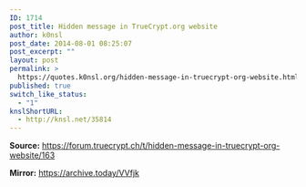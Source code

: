 ```yaml
---
ID: 1714
post_title: Hidden message in TrueCrypt.org website
author: k0nsl
post_date: 2014-08-01 08:25:07
post_excerpt: ""
layout: post
permalink: >
  https://quotes.k0nsl.org/hidden-message-in-truecrypt-org-website.html
published: true
switch_like_status:
  - "1"
knslShortURL:
  - http://knsl.net/35814
---
```

<strong>Source:</strong> https://forum.truecrypt.ch/t/hidden-message-in-truecrypt-org-website/163

<strong>Mirror:</strong> https://archive.today/VVfjk